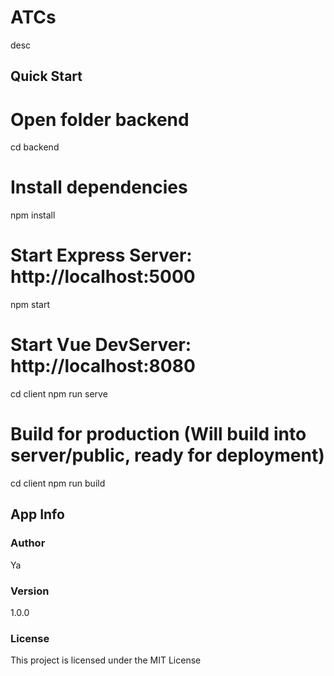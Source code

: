 # ATCs

desc

## Quick Start

# Open folder backend
cd backend

# Install dependencies
npm install

# Start Express Server: http://localhost:5000
npm start

# Start Vue DevServer: http://localhost:8080
cd client
npm run serve

# Build for production (Will build into server/public, ready for deployment)
cd client
npm run build


## App Info

### Author

Ya

### Version

1.0.0

### License

This project is licensed under the MIT License
